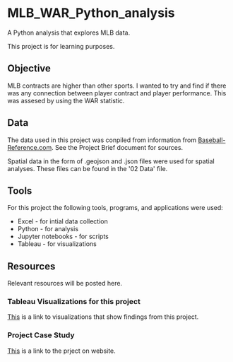 # MLB_WAR_Python_analysis
A Python analysis that explores MLB data.

This project is for learning purposes.
## Objective
MLB contracts are higher than other sports. I wanted to try and find if there was any connection between player contract and player performance. This was assesed by using the WAR statistic.
 
## Data
The data used in this project was conpiled from information from [Baseball-Reference.com](https://www.baseball-reference.com/). See the Project Brief document for sources.

Spatial data in the form of .geojson and .json files were used for spatial analyses. These files can be found in the '02 Data' file. 

## Tools
For this project the following tools, programs, and applications were used:
* Excel - for intial data collection
* Python - for analysis
* Jupyter notebooks - for scripts
* Tableau - for visualizations

## Resources
Relevant resources will be posted here.
### Tableau Visualizations for this project
[This](https://public.tableau.com/views/MLBWARWhatisitGoodFor/MLBWARWhatIsItGoodFor?:language=en-US&publish=yes&:display_count=n&:origin=viz_share_link) is a link to visualizations that show findings from this project. 
### Project Case Study
[This](https://www.victoriaallendata.com/mlb-player-contract-evaluation) is a link to the prject on website.
